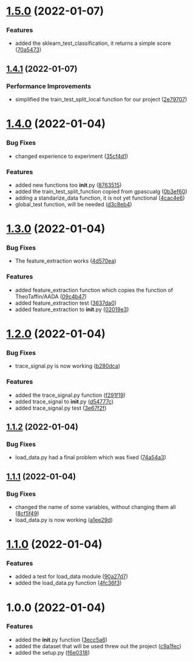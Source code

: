 # [1.5.0](https://github.com/LazyKeru/UV-AADA-projet-apprentissage-automatique/compare/v1.4.1...v1.5.0) (2022-01-07)


### Features

* added the sklearn_test_classification, it returns a simple score ([70a5473](https://github.com/LazyKeru/UV-AADA-projet-apprentissage-automatique/commit/70a5473613fe69bd3a93f76a5f31f2ac76f313fe))

## [1.4.1](https://github.com/LazyKeru/UV-AADA-projet-apprentissage-automatique/compare/v1.4.0...v1.4.1) (2022-01-07)


### Performance Improvements

* simplified the train_test_split_local function for our project ([2e79707](https://github.com/LazyKeru/UV-AADA-projet-apprentissage-automatique/commit/2e79707429cd9c1a21f222c28fbdf77562591ed3))

# [1.4.0](https://github.com/LazyKeru/UV-AADA-projet-apprentissage-automatique/compare/v1.3.0...v1.4.0) (2022-01-04)


### Bug Fixes

* changed experience to experiment ([35cf4d1](https://github.com/LazyKeru/UV-AADA-projet-apprentissage-automatique/commit/35cf4d1acc51dc6a5be4d59751c32295994f5326))


### Features

* added new functions too __init__.py ([8763515](https://github.com/LazyKeru/UV-AADA-projet-apprentissage-automatique/commit/8763515d4373dfd16d07e00012db97fd4ccd2aca))
* added the train_test_split_function copied from gpascualg ([0b3ef60](https://github.com/LazyKeru/UV-AADA-projet-apprentissage-automatique/commit/0b3ef606ddf59eeccdd64dc2be0678237c800353))
* adding a standarize_data function, it is not yet functional ([4cac4e6](https://github.com/LazyKeru/UV-AADA-projet-apprentissage-automatique/commit/4cac4e64bbbe20a84c59a71a7d6d6209dadadfa4))
* global_test function, will be needed ([d3c8eb4](https://github.com/LazyKeru/UV-AADA-projet-apprentissage-automatique/commit/d3c8eb47483138741d250e1529e31750560f71e3))

# [1.3.0](https://github.com/LazyKeru/UV-AADA-projet-apprentissage-automatique/compare/v1.2.0...v1.3.0) (2022-01-04)


### Bug Fixes

* The feature_extraction works ([4d570ea](https://github.com/LazyKeru/UV-AADA-projet-apprentissage-automatique/commit/4d570ea21e4ed666c4645342c043fc75bdf9717e))


### Features

* added feature_extraction function which copies the function of TheoTaffin/AADA ([09c4b47](https://github.com/LazyKeru/UV-AADA-projet-apprentissage-automatique/commit/09c4b47b31c5ecfcb22d609039717054eb02c11f))
* added feature_extraction test ([3637da0](https://github.com/LazyKeru/UV-AADA-projet-apprentissage-automatique/commit/3637da0b8ad4fd3e9f9d95f9e6bf771f8964e726))
* added feature_extraction to __init__.py ([02019e3](https://github.com/LazyKeru/UV-AADA-projet-apprentissage-automatique/commit/02019e39b8ea006cf24f41a11da680765332bf6c))

# [1.2.0](https://github.com/LazyKeru/UV-AADA-projet-apprentissage-automatique/compare/v1.1.2...v1.2.0) (2022-01-04)


### Bug Fixes

* trace_signal.py is now working ([b280dca](https://github.com/LazyKeru/UV-AADA-projet-apprentissage-automatique/commit/b280dca7e6bee62e420b6dd4a06f13311a4731df))


### Features

* added the trace_signal.py function ([f291f19](https://github.com/LazyKeru/UV-AADA-projet-apprentissage-automatique/commit/f291f1913bb64782ee574c440c8f10f51bd36527))
* added trace_signal to __init__.py ([d54777c](https://github.com/LazyKeru/UV-AADA-projet-apprentissage-automatique/commit/d54777c9a59cde87766b8ccd098b24be74c90d9f))
* added trace_signal.py test ([3e67f2f](https://github.com/LazyKeru/UV-AADA-projet-apprentissage-automatique/commit/3e67f2f67d747c70d2fbf960a1e1b4b239d2f6f9))

## [1.1.2](https://github.com/LazyKeru/UV-AADA-projet-apprentissage-automatique/compare/v1.1.1...v1.1.2) (2022-01-04)


### Bug Fixes

* load_data.py had a final problem which was fixed ([74a54a3](https://github.com/LazyKeru/UV-AADA-projet-apprentissage-automatique/commit/74a54a32fa576560305222d7aded10866780ae42))

## [1.1.1](https://github.com/LazyKeru/UV-AADA-projet-apprentissage-automatique/compare/v1.1.0...v1.1.1) (2022-01-04)


### Bug Fixes

* changed the name of some variables, without changing them all ([8cf5f49](https://github.com/LazyKeru/UV-AADA-projet-apprentissage-automatique/commit/8cf5f49fc8df580c2a309d7578983baa23e3c70f))
* load_data.py is now working ([a1ee29d](https://github.com/LazyKeru/UV-AADA-projet-apprentissage-automatique/commit/a1ee29d2bd6a128146d143233a9c81f3ab7a5356))

# [1.1.0](https://github.com/LazyKeru/UV-AADA-projet-apprentissage-automatique/compare/v1.0.0...v1.1.0) (2022-01-04)


### Features

* added a test for load_data module ([90a27d7](https://github.com/LazyKeru/UV-AADA-projet-apprentissage-automatique/commit/90a27d76ab1f82a35159aa64080ca51c820b5706))
* added the load_data.py function ([4fc36f3](https://github.com/LazyKeru/UV-AADA-projet-apprentissage-automatique/commit/4fc36f3cde365c129de405438adaf6b717f2d34a))

# 1.0.0 (2022-01-04)


### Features

* added the __init__.py function ([3ecc5a6](https://github.com/LazyKeru/UV-AADA-projet-apprentissage-automatique/commit/3ecc5a6a76fe3046a72eef95773da16e6adc1874))
* added the dataset that will be used threw out the project ([c9a1fec](https://github.com/LazyKeru/UV-AADA-projet-apprentissage-automatique/commit/c9a1fec148b9a599d3b9344fcdcc69325cff74c1))
* added the setup.py ([f6e0318](https://github.com/LazyKeru/UV-AADA-projet-apprentissage-automatique/commit/f6e03183d9d8fe9025dce613fdcf6030dd9480fb))
